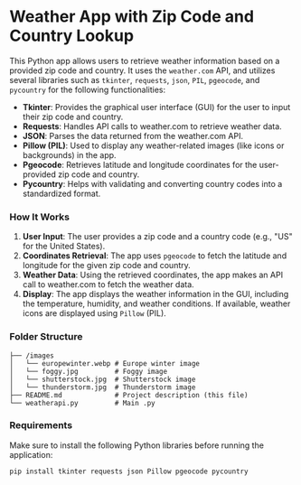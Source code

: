 # Weather App with Zip Code and Country Lookup

This Python app allows users to retrieve weather information based on a provided zip code and country. It uses the `weather.com` API, and utilizes several libraries such as `tkinter`, `requests`, `json`, `PIL`, `pgeocode`, and `pycountry` for the following functionalities:

- **Tkinter**: Provides the graphical user interface (GUI) for the user to input their zip code and country.
- **Requests**: Handles API calls to weather.com to retrieve weather data.
- **JSON**: Parses the data returned from the weather.com API.
- **Pillow (PIL)**: Used to display any weather-related images (like icons or backgrounds) in the app.
- **Pgeocode**: Retrieves latitude and longitude coordinates for the user-provided zip code and country.
- **Pycountry**: Helps with validating and converting country codes into a standardized format.

### How It Works

1. **User Input**: The user provides a zip code and a country code (e.g., "US" for the United States).
2. **Coordinates Retrieval**: The app uses `pgeocode` to fetch the latitude and longitude for the given zip code and country.
3. **Weather Data**: Using the retrieved coordinates, the app makes an API call to weather.com to fetch the weather data.
4. **Display**: The app displays the weather information in the GUI, including the temperature, humidity, and weather conditions. If available, weather icons are displayed using `Pillow` (PIL).

### Folder Structure
```/alex-website
├── /images
│   └── europewinter.webp # Europe winter image
│   └── foggy.jpg         # Foggy image
│   └── shutterstock.jpg  # Shutterstock image
│   └── thunderstorm.jpg  # Thunderstorm image
├── README.md             # Project description (this file)
└── weatherapi.py         # Main .py
```
### Requirements

Make sure to install the following Python libraries before running the application:

```bash
pip install tkinter requests json Pillow pgeocode pycountry
